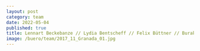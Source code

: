 ```yaml
---
layout: post
category: team
date: 2022-05-04
published: true
title: Lennart Beckebanze // Lydia Bentscheff // Felix Büttner // Burak Camgöz // Kaniau Chiya // Kristina Egbers // Michael Filser // Sybille Frederiks // Maria Garcia Barrera // Daniel Gleißenberg // Carlotta Goller // Christopher Hegemann // Christian Hennemann // Astrid Hiljegerdes // Hans-Jürgen Keisel // Martin Kranich // Alexander Lehmann // Clara Mayoral Liébanas // Milanko Moraske // Karl-Friedrich Müller // Ralf Nägele // Jürgen Ruf // Karola Schaefermeier // Claudia Schmidt // Leon Steffani // Ulrike Vogel // Verena Wiederholt // Karin Willke // Julius Winklhofer // Nancy Zimmermann
image: /buero/team/2017_11_Granada_01.jpg
---
```

